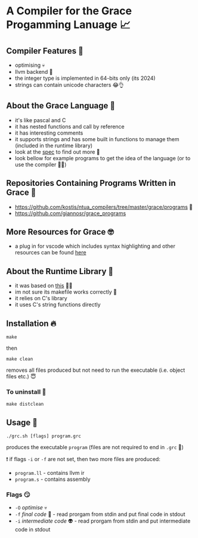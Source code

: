 # A Compiler for the Grace Progamming Lanuage 📈

## Compiler Features 👀
- optimising 💀
- llvm backend 🔨
- the integer type is implemented in 64-bits only (its 2024)
- strings can contain unicode characters 😂👌

## About the Grace Language 🥵
- it's like pascal and C
- it has nested functions and call by reference
- it has interesting comments
- it supports strings and has some built in functions to manage them (included in the runtime library)
- look at the [spec](https://https://courses.softlab.ntua.gr/compilers/2023a/grace2023.pdf) to find out more 🖖
- look bellow for example programs to get the idea of the language (or to use the compiler 🤭😳)

## Repositories Containing Programs Written in Grace 🔢
- https://github.com/kostis/ntua_compilers/tree/master/grace/programs 🔫
- https://github.com/giannosr/grace_programs

## More Resources for Grace 🤓
- a plug in for vscode which includes syntax highlighting and other resources can be found [here](https://github.com/kostis/ntua_compilers/tree/master/grace)

## About the Runtime Library 🚀
- it was based on [this](https://github.com/tomkosm/ntua-grace-runtime-lib) 🧎‍♀️
- im not sure its makefile works correctly 🤔
- it relies on C's library
- it uses C's string functions directly

## Installation 🔥
```shell
make
```
then
```shell
make clean
```
removes all files produced but not need to run the executable (i.e. object files etc.) 😇

### To uninstall 🥺
```shell
make distclean
```

## Usage 🤯
```shell
./grc.sh [flags] program.grc
```
produces the executable ```program``` (files are not required to end in ```.grc``` 📄)

❗ if flags ```-i``` or ```-f``` are not set, then two more files are produced:
- ```program.ll``` - contains llvm ir
- ```program.s```  - contains assembly

### Flags 😏
- ```-O``` *optimise* 💀
- ```-f``` *final code* 🤖 - read prorgam from stdin and put final code in stdout
- ```-i``` *intermediate code* 👽 - read prorgam from stdin and put intermediate code in stdout

